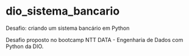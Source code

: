 # dio_sistema_bancario
Desafio: criando um sistema bancário em Python

Desafio proposto no bootcamp NTT DATA - Engenharia de Dados com Python da DIO.
